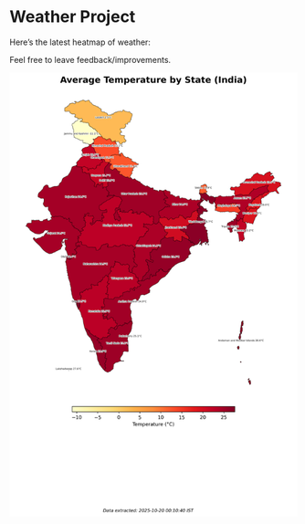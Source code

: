 # Weather Project

Here’s the latest heatmap of weather:

Feel free to leave feedback/improvements.

![India Heatmap](docs/assets/india_heatmap.png?v=F530AA)
